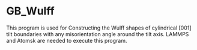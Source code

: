 # GB_Wulff
This program is used for Constructing the Wulff shapes of cylindrical [001] tilt boundaries with any misorientation angle around the tilt axis. LAMMPS and Atomsk are needed to execute this program.
